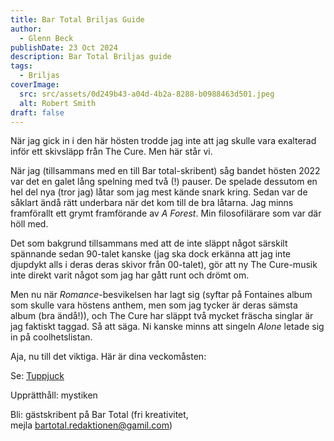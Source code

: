 ```yaml
---
title: Bar Total Briljas Guide
author:
  - Glenn Beck
publishDate: 23 Oct 2024
description: Bar Total Briljas guide
tags:
  - Briljas
coverImage:
  src: src/assets/0d249b43-a04d-4b2a-8288-b0988463d501.jpeg
  alt: Robert Smith
draft: false
---
```

När jag gick in i den här hösten trodde jag inte att jag skulle vara exalterad inför ett skivsläpp från The Cure. Men här står vi.

När jag (tillsammans med en till Bar total-skribent) såg bandet hösten 2022 var det en galet lång spelning med två (!) pauser. De spelade dessutom en hel del nya (tror jag) låtar som jag mest kände snark kring. Sedan var de såklart ändå rätt underbara när det kom till de bra låtarna. Jag minns framförallt ett grymt framförande av *A Forest*. Min filosofilärare som var där höll med.

Det som bakgrund tillsammans med att de inte släppt något särskilt spännande sedan 90-talet kanske (jag ska dock erkänna att jag inte djupdykt alls i deras deras skivor från 00-talet), gör att ny The Cure-musik inte direkt varit något som jag har gått runt och drömt om.

Men nu när *Romance*-besvikelsen har lagt sig (syftar på Fontaines album som skulle vara höstens anthem, men som jag tycker är deras sämsta album (bra ändå!)), och The Cure har släppt två mycket fräscha singlar är jag faktiskt taggad. Så att säga. Ni kanske minns att singeln *Alone* letade sig in på coolhetslistan.

Aja, nu till det viktiga. Här är dina veckomåsten:

Se: [Tuppjuck](https://www.svtplay.se/video/Kk9kZWe/tuppjuck)

Upprätthåll: mystiken 

Bli: gästskribent på Bar Total (fri kreativitet, mejla bartotal.redaktionen@gamil.com)
